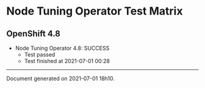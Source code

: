 
Node Tuning Operator Test Matrix
================================

OpenShift 4.8
-------------


* Node Tuning Operator 4.8: SUCCESS
  - Test passed
  - Test finished at 2021-07-01 00:28


---
Document generated on 2021-07-01 18h10.
